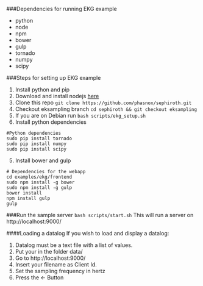 ###Dependencies for running EKG example
 - python
 - node
 - npm
 - bower
 - gulp
 - tornado
 - numpy
 - scipy


###Steps for setting up EKG example
 1. Install python and pip
 2. Download and install nodejs [here](http://nodejs.org/download/)
 3. Clone this repo 
    `git clone https://github.com/phasnox/sephiroth.git`
 4. Checkout eksampling branch 
    `cd sephiroth && git checkout eksampling`
 3. If you are on Debian run 
    `bash scripts/ekg_setup.sh`
 4. Install python dependencies
 ```Shell
 #Python dependencies
 sudo pip install tornado
 sudo pip install numpy
 sudo pip install scipy
 ```
 5. Install bower and gulp
 ```Shell
 # Dependencies for the webapp
 cd examples/ekg/frontend
 sudo npm install -g bower
 sudo npm install -g gulp
 bower install
 npm install gulp
 gulp
 ```

###Run the sample server
 `bash scripts/start.sh`
This will run a server on http://localhost:9000/

####Loading a datalog
If you wish to load and display a datalog:
 1. Datalog must be a text file with a list of values.
 2. Put your in the folder data/
 3. Go to http://localhost:9000/
 4. Insert your filename as Client Id.
 5. Set the sampling frequency in hertz
 6. Press the <- Button
